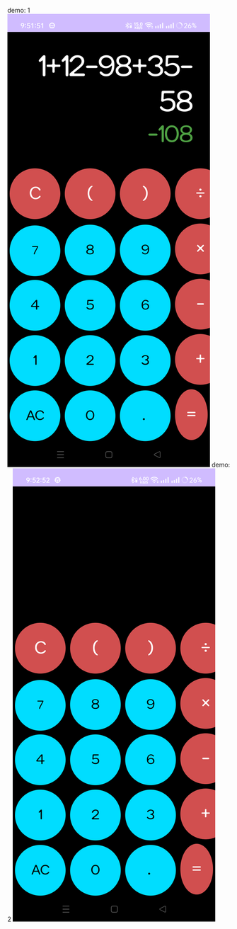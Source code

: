 demo: 1
![](https://github.com/Romanmolla/Simple-Calculator/blob/master/Screenshot_20231210_075158.png)
demo: 2
![](https://github.com/Romanmolla/Simple-Calculator/blob/master/Screenshot_20231210_075255.png)

